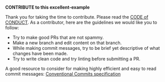 **CONTRIBUTE to this excellent-example**

Thank you for taking the time to contribute. Please read the [CODE of CONDUCT](CODE_OF_CONDUCT.md).
As a contributor, here are the guidelines we would like you to follow:

- Try to make good PRs that are not spammy.
- Make a new branch and edit content on that branch.
- While making commit messages, try to be brief yet descriptive of what changes have been made.
- Try to write clean code and try linting before submitting a PR.

A good resource to consider for making highly efficient and easy to read commit messages:
[Conventional Commits specification](https://www.conventionalcommits.org/en/v1.0.0/)
